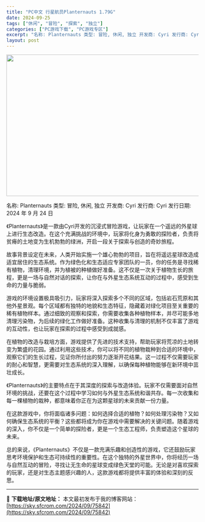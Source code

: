 ```yaml
---
title: "PC中文 行星航员Planternauts 1.79G"
date: 2024-09-25
tags: ["休闲", "冒险", "探索", "独立"]
categories: ["PC游戏下载", "PC游戏专区"]
excerpt: "名称: Planternauts 类型: 冒险, 休闲, 独立 开发商: Cyri 发行商: Cyri 发行日期: 2024 年 9 月 24 日 《Planternauts》是一款由Cyri开发的沉浸式冒险游戏，让玩家在一个遥远的外星球上进行生态改造。在这个充满挑战的环境中，玩家将化身为勇敢的探险&hellip;"
layout: post
---
```


<img class="aligncenter size-full wp-image-75843" src="https://sky.sfcrom.com/wp-content/uploads/2024/09/2024092501525170.webp" alt="" width="660" height="370" />

名称: Planternauts
类型: 冒险, 休闲, 独立
开发商: Cyri
发行商: Cyri
发行日期: 2024 年 9 月 24 日

《Planternauts》是一款由Cyri开发的沉浸式冒险游戏，让玩家在一个遥远的外星球上进行生态改造。在这个充满挑战的环境中，玩家将化身为勇敢的探险者，负责将贫瘠的土地变为生机勃勃的绿洲，开启一段关于探索与创造的奇妙旅程。

故事背景设定在未来，人类开始实施一个雄心勃勃的项目，旨在将遥远星球改造成适宜居住的生态系统。作为绿色化和生态适应专家团队的一员，你的任务是寻找稀有植物，清理环境，并为植被的种植做好准备。这不仅是一次关于植物生长的旅程，更是一场与自然对话的探索，让你在与外星生态系统互动的过程中，感受到生命的力量与脆弱。

游戏的环境设置极具吸引力，玩家将深入探索多个不同的区域，包括岩石荒原和其他外星景观。每个区域都有独特的地貌和生态特征，隐藏着对绿化项目至关重要的稀有植物样本。通过细致的观察和探索，你需要收集各种植物样本，并尽可能多地清理污染物，为后续的绿化工作做好准备。这种收集与清理的机制不仅丰富了游戏的互动性，也让玩家在探索的过程中感受到成就感。

在植物的改造与栽培方面，游戏提供了先进的技术支持，帮助玩家将荒凉的土地转变为繁盛的花园。通过利用这些技术，你可以将不同的植物栽种到合适的环境中，观察它们的生长过程，见证你所付出的努力逐渐开花结果。这一过程不仅需要玩家的耐心和智慧，更需要对生态系统的深入理解，以确保每种植物能够在新环境中茁壮成长。

《Planternauts》的主要特点在于其深度的探索与改造体验。玩家不仅需要面对自然环境的挑战，还要在这个过程中学习如何与外星生态系统和谐共存。每一次收集和每一棵植物的栽种，都意味着你正在为这颗星球的未来贡献一份力量。

在这款游戏中，你将面临诸多问题：如何选择合适的植物？如何处理污染物？又如何确保生态系统的平衡？这些都将成为你在游戏中需要解决的关键问题。随着游戏的深入，你不仅是一个简单的探险者，更是一个生态工程师，负责塑造这个星球的未来。

总的来说，《Planternauts》不仅是一款充满乐趣和创造性的游戏，它还鼓励玩家思考环境保护和生态可持续性的重要性。在这个独特的外星世界中，你将经历一场与自然互动的冒险，寻找让无生命的星球变成绿色天堂的可能。无论是对喜欢探索的玩家，还是对生态主题感兴趣的人，这款游戏都将提供丰富的体验和深刻的反思。

---
📖 **下载地址/原文地址：** 本文最初发布于我的博客网站：[https://sky.sfcrom.com/2024/09/75842](https://sky.sfcrom.com/2024/09/75842)
